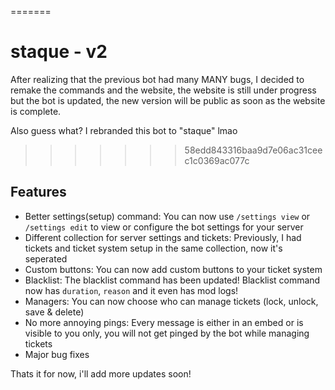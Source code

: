 =======
# staque - v2

After realizing that the previous bot had many MANY bugs, I decided to remake the commands and the website, the website is still under progress but the bot is updated, the new version will be public as soon as the website is complete.

Also guess what? I rebranded this bot to "staque" lmao

>>>>>>> 58edd843316baa9d7e06ac31ceec1c0369ac077c
## Features
- Better settings(setup) command: You can now use `/settings view` or `/settings edit` to view or configure the bot settings for your server
- Different collection for server settings and tickets: Previously, I had tickets and ticket system setup in the same collection, now it's seperated 
- Custom buttons: You can now add custom buttons to your ticket system
- Blacklist: The blacklist command has been updated! Blacklist command now has `duration`, `reason` and it even has mod logs!
- Managers: You can now choose who can manage tickets (lock, unlock, save & delete)
- No more annoying pings: Every message is either in an embed or is visible to you only, you will not get pinged by the bot while managing tickets
- Major bug fixes

Thats it for now, i'll add more updates soon!

